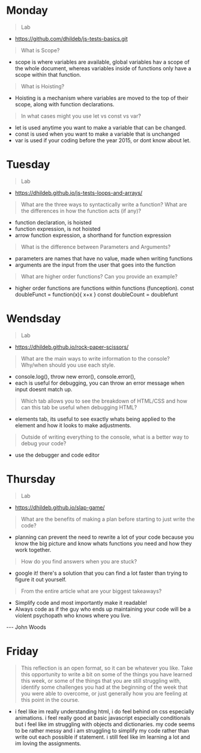 # Monday
> Lab
- https://github.com/dhildeb/js-tests-basics.git

> What is Scope?
- scope is where variables are available, global variables hav a scope of the whole document, whereas variables inside of functions only have a scope within that function.


> What is Hoisting?
- Hoisting is a mechanism where variables are moved to the top of their scope, along with function declarations. 


> In what cases might you use let vs const vs var?
- let is used anytime you want to make a variable that can be changed.
- const is used when you want to make a variable that is unchanged
- var is used if your coding before the year 2015, or dont know about let.

# Tuesday
>Lab
- https://dhildeb.github.io/js-tests-loops-and-arrays/

>What are the three ways to syntactically write a function? What are the differences in how the function acts (if any)?
- function declaration, is hoisted
- function expression, is not hoisted
- arrow function expression, a shorthand for function expression

>What is the difference between Parameters and Arguments?
- parameters are names that have no value, made when writing functions
- arguments are the input from the user that goes into the function

>What are higher order functions? Can you provide an example?
- higher order functions are functions within functions (funception). 
const doubleFunct = function(x){
  x+x
}
const doubleCount = doublefunt

# Wendsday
>Lab
- https://dhildeb.github.io/rock-paper-scissors/

>What are the main ways to write information to the console? Why/when should you use each style.
- console.log(), throw new error(), console.error(), 
- each is useful for debugging, you can throw an error message when input doesnt match up.

>Which tab allows you to see the breakdown of HTML/CSS and how can this tab be useful when debugging HTML?
- elements tab, its useful to see exactly whats being applied to the element and how it looks to make adjustments.

>Outside of writing everything to the console, what is a better way to debug your code?
- use the debugger and code editor

# Thursday
>Lab
- https://dhildeb.github.io/slap-game/

>What are the benefits of making a plan before starting to just write the code?
- planning can prevent the need to rewrite a lot of your code because you know the big picture and know whats functions you need and how they work together.

>How do you find answers when you are stuck?
- google it! there's a solution that you can find a lot faster than trying to figure it out yourself.

>From the entire article what are your biggest takeaways?
- Simplify code and most importantly make it readable! 
- Always code as if the guy who ends up maintaining your code will be a violent psychopath who knows where you live.

--- John Woods

# Friday
>This reflection is an open format, so it can be whatever you like. Take this opportunity to write a bit on some of the things you have learned this week, or some of the things that you are still struggling with, identify some challenges you had at the beginning of the week that you were able to overcome, or just generally how you are feeling at this point in the course.

- i feel like im really understanding html, i do feel behind on css especially animations. i feel really good at basic javascript especially conditionals but i feel like im struggling with objects and dictionaries. my code seems to be rather messy and i am struggling to simplify my code rather than write out each possible if statement. i still feel like im learning a lot and im loving the assignments.
